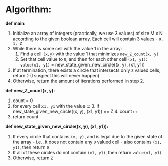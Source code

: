 Algorithm:
==
**def main:**
1. Initialize an array of integers (practically, we use 3 values) of size M x N according to the given boolean array. Each cell will contain 3 values - `0, 1, Z`
2. While there is some cell with the value 1 in the array:
    1. Find a cell `(x,y)` with the value 1 that minimizes `new_Z_count(x, y)`
    2. Set that cell value to `0`, and then for each other cell `(x1, y1)`:
        `value(x1, y1)` = new_state_given_new_circle((x, y), (x1, y1))
3. If at termination, there exists a circle that intersects only `Z` valued cells, return `?`
(I suspect this will never happen)
4. Otherwise, return the amount of iterations performed in step 2. 


**def new_Z_count(x, y):**
1. count = 0
2. for every cell `x1, y1` with the value `1`:
    3. if new_state_given_new_circle((x, y), (x1, y1)) == Z
        4. count++
5. return count



**def new_state_given_new_circle((x, y), (x1, y1)):**
1. If every circle that contains `(x, y)`, and is legal due
to the given state of the array - i.e., it does not contain any `0` valued cell -
also contains `(x1, y1)`, then return `0`
2. If all of these circles do not contain `(x1, y1)`, then return `value(x1, y1)`
3. Otherwise, return `Z`



